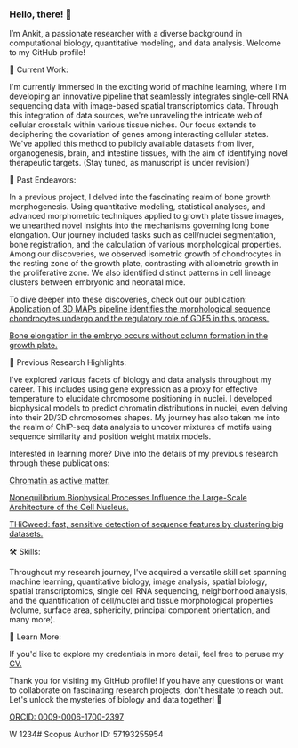 ### Hello, there! 👋

I’m Ankit, a passionate researcher with a diverse background in computational biology, quantitative modeling, and data analysis. Welcome to my GitHub profile!

🧬 Current Work:

I'm currently immersed in the exciting world of machine learning, where I'm developing an innovative pipeline that seamlessly integrates single-cell RNA sequencing data with image-based spatial transcriptomics data. Through this integration of data sources, we're unraveling the intricate web of cellular crosstalk within various tissue niches. Our focus extends to deciphering the covariation of genes among interacting cellular states. We've applied this method to publicly available datasets from liver, organogenesis, brain, and intestine tissues, with the aim of identifying novel therapeutic targets. (Stay tuned, as manuscript is under revision!)

🦴 Past Endeavors:

In a previous project, I delved into the fascinating realm of bone growth morphogenesis. Using quantitative modeling, statistical analyses, and advanced morphometric techniques applied to growth plate tissue images, we unearthed novel insights into the mechanisms governing long bone elongation. Our journey included tasks such as cell/nuclei segmentation, bone registration, and the calculation of various morphological properties. Among our discoveries, we observed isometric growth of chondrocytes in the resting zone of the growth plate, contrasting with allometric growth in the proliferative zone. We also identified distinct patterns in cell lineage clusters between embryonic and neonatal mice.

To dive deeper into these discoveries, check out our publication: 
[Application of 3D MAPs pipeline identifies the morphological sequence chondrocytes undergo and the regulatory role of GDF5 in this process.](https://www.nature.com/articles/s41467-021-25714-0)

[Bone elongation in the embryo occurs without column formation in the growth plate.](https://www.biorxiv.org/content/10.1101/2023.11.14.567062v2)


🔬 Previous Research Highlights:

I've explored various facets of biology and data analysis throughout my career. This includes using gene expression as a proxy for effective temperature to elucidate chromosome positioning in nuclei. I developed biophysical models to predict chromatin distributions in nuclei, even delving into their 2D/3D chromosomes shapes. My journey has also taken me into the realm of ChIP-seq data analysis to uncover mixtures of motifs using sequence similarity and position weight matrix models.

Interested in learning more? Dive into the details of my previous research through these publications:

[Chromatin as active matter.](https://iopscience.iop.org/article/10.1088/1742-5468/aa5287)

[Nonequilibrium Biophysical Processes Influence the Large-Scale Architecture of the Cell Nucleus.](https://www.cell.com/biophysj/fulltext/S0006-3495(19)30940-3)

[THiCweed: fast, sensitive detection of sequence features by clustering big datasets.](https://academic.oup.com/nar/article/46/5/e29/4754463)


🛠️ Skills:

Throughout my research journey, I've acquired a versatile skill set spanning machine learning, quantitative biology, image analysis, spatial biology, spatial transcriptomics, single cell RNA sequencing, neighborhood analysis, and the quantification of cell/nuclei and tissue morphological properties (volume, surface area, sphericity, principal component orientation, and many more).


📄 Learn More:

If you'd like to explore my credentials in more detail, feel free to peruse my [CV.](https://github.com/ankitbioinfo/interestingLinks/blob/master/CV_ankit2.pdf)

Thank you for visiting my GitHub profile! If you have any questions or want to collaborate on fascinating research projects, don't hesitate to reach out. Let's unlock the mysteries of biology and data together! 🌟

[ORCID: 0009-0006-1700-2397](https://orcid.org/0009-0006-1700-2397)

W 1234#
Scopus Author ID: 57193255954




<!--
**ankitbioinfo/ankitbioinfo** is a ✨ _special_ ✨ repository because its `README.md` (this file) appears on your GitHub profile.



Here are some ideas to get you started:

- 🔭 



- 🌱 I’m currently learning ...
- 👯 I’m looking to collaborate on ...
- 🤔 I’m looking for help with ...
- 💬 Ask me about ...
- 📫 How to reach me: ...
- 😄 Pronouns: ...
- ⚡ Fun fact: ...
-->
